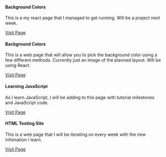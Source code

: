 <html lang="eng">
<head>
    <title>Portfolio Homepage</title>
    <meta charset="utf-8">
  <meta name="viewport" content="width=device-width, initial-scale=1">
  <link rel="stylesheet" href="https://maxcdn.bootstrapcdn.com/bootstrap/4.5.2/css/bootstrap.min.css">
  <script src="https://ajax.googleapis.com/ajax/libs/jquery/3.5.1/jquery.min.js"></script>
  <script src="https://cdnjs.cloudflare.com/ajax/libs/popper.js/1.16.0/umd/popper.min.js"></script>
  <script src="https://maxcdn.bootstrapcdn.com/bootstrap/4.5.2/js/bootstrap.min.js"></script>
 
</head>
  

  <body>
<div class="card-deck">

  <div class="card">
    <div class="card-body">
      <h4 class="card-title">Background Colors</h4>
      <p class="card-text">This is a my react page that I managed to get running. Will be a project next week.</p>
      <a href="https://elliottingey.github.io/testing" class="btn btn-outline-primary" class="btn stretched-link">Visit Page</a>
    </div>
  </div>
 
  <div class="card">
    <div class="card-body">
      <h4 class="card-title">Background Colors</h4>
      <p class="card-text">This is a web page that will allow you to pick the background color using a few different methods. Currently just an image of the planned layout. Will be using React.</p>
      <a href="https://elliottingey.github.io/Portfolio/backgroundColors" class="btn btn-outline-primary" class="btn stretched-link">Visit Page</a>
    </div>
  </div>

  <div class="card">
    <div class="card-body">
      <h4 class="card-title">Learning JavaScript</h4>
      <p class="card-text">As I learn JavaScript, I will be adding to this page with tutorial milestones and JavaScript code.</p>
      <a href="https://elliottingey.github.io/Portfolio/learningJavaScriptWeek2" class="btn btn-outline-primary" class="btn stretched-link">Visit Page</a>
    </div>
  </div>
    
  <div class="card">
    <div class="card-body">
      <h4 class="card-title">HTML Testing Site</h4>
      <p class="card-text">This is a web page that I will be iterating on every week with the new infomation I learn.</p>
      <a href="https://elliottingey.github.io/Portfolio/htmltestingWeek2" class="btn btn-outline-primary" class="btn stretched-link">Visit Page</a>
    </div>
  </div>

  
</div>
  
  
  </body>
  </html>
